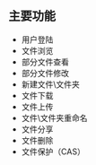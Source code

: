 ## 主要功能

- 用户登陆
- 文件浏览
- 部分文件查看
- 部分文件修改
- 新建文件\文件夹
- 文件下载
- 文件上传
- 文件\文件夹重命名
- 文件分享
- 文件删除
- 文件保护（CAS）
